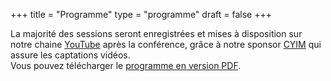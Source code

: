 +++
title = "Programme"
type = "programme"
draft = false
+++

<div class="text-center lead">
    La majorité des sessions seront enregistrées et mises à disposition sur notre chaine
    <a href="https://www.youtube.com/channel/UCVelKVoLQIhwx9C2LWf-CDA">YouTube</a>
    après la conférence,
    grâce à notre sponsor <a href="https://www.cyim.com/">CYIM</a> qui assure les captations vidéos.
</div>

<div class="text-center lead">
    Vous pouvez télécharger le <a href="/pdf/" target="_blank">programme en version PDF</a>.
</div>

